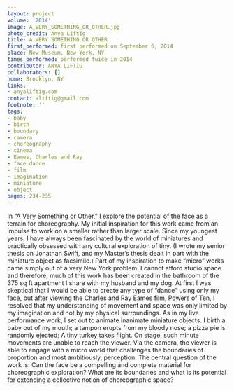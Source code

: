 ```yaml
---
layout: project
volume: '2014'
image: A_VERY_SOMETHING_OR_OTHER.jpg
photo_credit: Anya Liftig
title: A VERY SOMETHING OR OTHER
first_performed: first performed on September 6, 2014
place: New Museum, New York, NY
times_performed: performed twice in 2014
contributor: ANYA LIFTIG
collaborators: []
home: Brooklyn, NY
links:
- anyaliftig.com
contact: aliftig@gmail.com
footnote: ''
tags:
- baby
- birth
- boundary
- camera
- choreography
- cinema
- Eames, Charles and Ray
- face dance
- film
- imagination
- miniature
- object
pages: 234-235
---
```


In “A Very Something or Other,” I explore the potential of the face as a terrain for choreography. My initial inspiration for this work came from an impulse to work on a smaller rather than larger scale. Since my youngest years, I have always been fascinated by the world of miniatures and practically obsessed with any cultural exploration of tiny. (I wrote my senior thesis on Jonathan Swift, and my Master’s thesis dealt in part with the miniature object as facsimile.) Part of my inspiration to make “micro” works came simply out of a very New York problem. I cannot afford studio space and therefore, much of this work has been created in the bathroom of the 375 sq ft apartment I share with my husband and my dog. At first I was skeptical that I would be able to create any type of “dance” using only my face, but after viewing the Charles and Ray Eames film, Powers of Ten, I resolved that my understanding of movement and space was only limited by my imagination and not by my physical surroundings. As in my live performance work, I set out to animate inanimate miniature objects. I birth a baby out of my mouth; a tampon erupts from my bloody nose; a pizza pie is randomly ejected; A tiny turkey takes flight. On stage, such minute movements are unable to reach the viewer. Via the camera, the viewer is able to engage with a micro world that challenges the boundaries of proportion and most ambitiously, perception. The central question of the work is: Can the face be a compelling and complete material for choreographic exploration? What are its boundaries and what is its potential for extending a collective notion of choreographic space?
